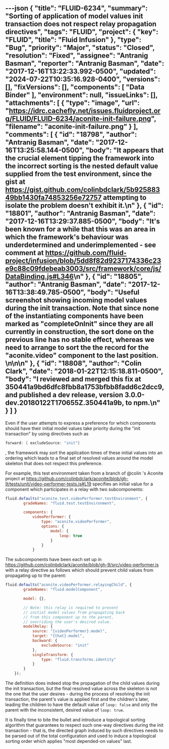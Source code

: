 ---json
{
  "title": "FLUID-6234",
  "summary": "Sorting of application of model values init transaction does not respect relay propagation directives",
  "tags": "FLUID",
  "project": {
    "key": "FLUID",
    "title": "Fluid Infusion"
  },
  "type": "Bug",
  "priority": "Major",
  "status": "Closed",
  "resolution": "Fixed",
  "assignee": "Antranig Basman",
  "reporter": "Antranig Basman",
  "date": "2017-12-16T13:22:33.992-0500",
  "updated": "2024-07-22T10:35:16.928-0400",
  "versions": [],
  "fixVersions": [],
  "components": [
    "Data Binder"
  ],
  "environment": null,
  "issueLinks": [],
  "attachments": [
    {
      "type": "image",
      "url": "https://idrc.cachefly.net/issues.fluidproject.org/FLUID/FLUID-6234/aconite-init-failure.png",
      "filename": "aconite-init-failure.png"
    }
  ],
  "comments": [
    {
      "id": "18798",
      "author": "Antranig Basman",
      "date": "2017-12-16T13:25:58.144-0500",
      "body": "It appears that the crucial element tipping the framework into the incorrect sorting is the nested default value supplied from the test environment, since the gist at <https://gist.github.com/colinbdclark/5b92588349bb1430fa74853256e72757> attempting to isolate the problem doesn't exhibit it.\n"
    },
    {
      "id": "18801",
      "author": "Antranig Basman",
      "date": "2017-12-16T13:29:37.885-0500",
      "body": "It's been known for a while that this was an area in which the framework's behaviour was underdetermined and underimplemented - see comment at <https://github.com/fluid-project/infusion/blob/5dd8f82d9237174336c23e9c88c09fdebeab3003/src/framework/core/js/DataBinding.js#L346>\n"
    },
    {
      "id": "18805",
      "author": "Antranig Basman",
      "date": "2017-12-16T13:38:49.785-0500",
      "body": "Useful screenshot showing incoming model values during the init transaction. Note that since none of the instantiating components have been marked as \"completeOnInit\" since they are all currently in construction, the sort done on the previous line has no stable effect, whereas we need to arrange to sort the the record for the \"aconite.video\" component to the last position.&#x20;\n\n<!-- media: file fbc86116-5464-4a14-8057-8798a670a86a -->\n"
    },
    {
      "id": "18808",
      "author": "Colin Clark",
      "date": "2018-01-22T12:15:18.811-0500",
      "body": "I reviewed and merged this fix at 350441a9bd6dfc8fbb8a1753bfbb8fadd6c2dcc9, and published a dev release, version 3.0.0-dev.20180122T170655Z.350441a9b, to npm.\n"
    }
  ]
}
---
Even if the user attempts to express a preference for which components should have their initial model values take priority during the "init transaction" by using directives such as

```java
forward: { excludeSource: "init"}
```

, the framework may sort the application times of these initial values into an ordering which leads to a final set of resolved values around the model skeleton that does not respect this preference.

For example, this test environment taken from a branch of @colin 's Aconite project at <https://github.com/colinbdclark/aconite/blob/gh-9/tests/unit/video-performer-tests.js#L19> specifies an initial value for a component which participates in a relay with two subcomponents: 

```javascript
fluid.defaults("aconite.test.videoPerformer.testEnvironment", {
        gradeNames: "fluid.test.testEnvironment",

        components: {
            videoPerformer: {
                type: "aconite.videoPerformer",
                options: {
                    model: {
                        loop: true
                    }
                }
            }
```

The subcomponents have been each set up in <https://github.com/colinbdclark/aconite/blob/gh-9/src/video-performer.js> with a relay directive as follows which should prevent child values from propagating up to the parent:

```javascript
fluid.defaults("aconite.videoPerformer.relayingChild", {
        gradeNames: "fluid.modelComponent",

        model: {},

        // Note: this relay is required to prevent
        // initial model values from propagating back
        // from this component up to the parent,
        // overriding the user's desired value.
        modelRelay: {
            source: "{videoPerformer}.model",
            target: "{that}.model",
            backward: {
                excludeSource: "init"
            },
            singleTransform: {
                type: "fluid.transforms.identity"
            }
        }
    });
```

The definition does indeed stop the propagation of the child values during the init transaction, but the final resolved value across the skeleton is not the one that the user desires - during the process of resolving the init transaction, the parent's value is applied first and the children's later, leading the children to have the default value of `loop: false` and only the parent with the inconsistent, desired value of `loop: true`.

It is finally time to bite the bullet and introduce a topological sorting algorithm that guarantees to respect such one-way directives during the init transaction - that is, the directed graph induced by such directives needs to be parsed out of the total configuration and used to induce a topological sorting order which applies "most depended-on values" last.

        